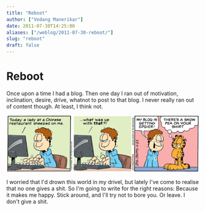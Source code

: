 ```yaml
---
title: "Reboot"
author: ["Vedang Manerikar"]
date: 2011-07-30T14:25:00
aliases: ["/weblog/2011-07-30-reboot/"]
slug: "reboot"
draft: false
---
```


<div class="ox-neuron-main">
<div class="ox-neuron-article">
<h1 class="ox-neuron-article-heading">Reboot</h1>
<div class="ox-neuron-article-contents">
Once upon a time I had a blog. Then one day I ran out of motivation, inclination, desire, drive, whatnot to post to that blog. I never really ran out of content though. At least, I think not.

<!--more-->

![](./static/images/garfield.gif)

I worried that I'd drown this world in my drivel, but lately I've come to realise that no one gives a shit. So I'm going to write for the right reasons: Because it makes me happy. Stick around, and I'll try not to bore you. Or leave. I don't give a shit.

</div>
</div>
</div>
